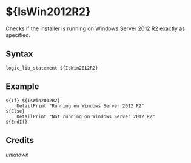 # ${IsWin2012R2}

Checks if the installer is running on Windows Server 2012 R2 exactly as specified.

## Syntax

    logic_lib_statement ${IsWin2012R2}

## Example

    ${If} ${IsWin2012R2}
        DetailPrint "Running on Windows Server 2012 R2"
    ${Else}
        DetailPrint "Not running on Windows Server 2012 R2"
    ${EndIf}

## Credits

*unknown*
